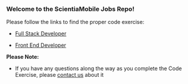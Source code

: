 ### **Welcome to the ScientiaMobile Jobs Repo!**

Please follow the links to find the proper code exercise:

* [Full Stack Developer](https://github.com/ScientiaMobile/scientiamobile-jobs/wiki/Code-Exercise)


* [Front End Developer](https://github.com/ScientiaMobile/front-end-developer/wiki/Code-Exercise)

**Please Note:**
- If you have any questions along the way as you complete the Code Exercise, please [contact us](mailto:dev-jobs@scientiamobile.com?subject=Code-Exercise-Question) about it
